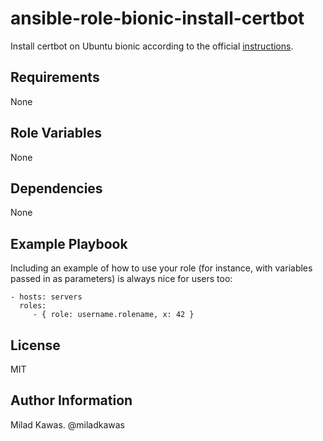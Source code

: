 ansible-role-bionic-install-certbot
=========

Install certbot on Ubuntu bionic according to the official [instructions](https://certbot.eff.org/lets-encrypt/ubuntubionic-nginx).

Requirements
------------

None

Role Variables
--------------

None

Dependencies
------------

None

Example Playbook
----------------

Including an example of how to use your role (for instance, with variables passed in as parameters) is always nice for users too:

    - hosts: servers
      roles:
         - { role: username.rolename, x: 42 }

License
-------

MIT

Author Information
------------------

Milad Kawas. @miladkawas
